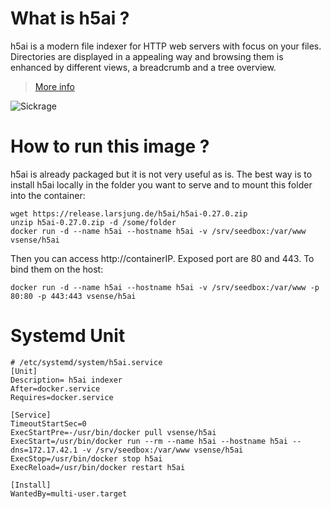 # What is h5ai ?

h5ai is a modern file indexer for HTTP web servers with focus on your files. Directories are displayed in a appealing way and browsing them is enhanced by different views, a breadcrumb and a tree overview.

> [More info](https://larsjung.de/h5ai/)

![Sickrage](https://raw.githubusercontent.com/vSense/docker-h5ai/master/logo.png)

# How to run this image ?

h5ai is already packaged but it is not very useful as is. The best way is to install h5ai locally in the folder you want to serve and to mount this folder into the container:

```
wget https://release.larsjung.de/h5ai/h5ai-0.27.0.zip
unzip h5ai-0.27.0.zip -d /some/folder
docker run -d --name h5ai --hostname h5ai -v /srv/seedbox:/var/www vsense/h5ai
```
Then you can access http://containerIP. Exposed port are 80 and 443. To bind them on the host:

```
docker run -d --name h5ai --hostname h5ai -v /srv/seedbox:/var/www -p 80:80 -p 443:443 vsense/h5ai
```

# Systemd Unit

```
# /etc/systemd/system/h5ai.service
[Unit]
Description= h5ai indexer
After=docker.service
Requires=docker.service

[Service]
TimeoutStartSec=0
ExecStartPre=-/usr/bin/docker pull vsense/h5ai
ExecStart=/usr/bin/docker run --rm --name h5ai --hostname h5ai --dns=172.17.42.1 -v /srv/seedbox:/var/www vsense/h5ai
ExecStop=/usr/bin/docker stop h5ai
ExecReload=/usr/bin/docker restart h5ai

[Install]
WantedBy=multi-user.target
```
